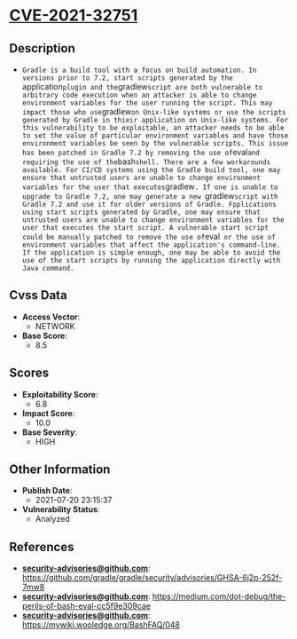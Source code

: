 
# [CVE-2021-32751](https://github.com/gradle/gradle/security/advisories/GHSA-6j2p-252f-7mw8)

## Description

- `Gradle is a build tool with a focus on build automation. In versions prior to 7.2, start scripts generated by the `application` plugin and the `gradlew` script are both vulnerable to arbitrary code execution when an attacker is able to change environment variables for the user running the script. This may impact those who use `gradlew` on Unix-like systems or use the scripts generated by Gradle in thieir application on Unix-like systems. For this vulnerability to be exploitable, an attacker needs to be able to set the value of particular environment variables and have those environment variables be seen by the vulnerable scripts. This issue has been patched in Gradle 7.2 by removing the use of `eval` and requiring the use of the `bash` shell. There are a few workarounds available. For CI/CD systems using the Gradle build tool, one may ensure that untrusted users are unable to change environment variables for the user that executes `gradlew`. If one is unable to upgrade to Gradle 7.2, one may generate a new `gradlew` script with Gradle 7.2 and use it for older versions of Gradle. Fpplications using start scripts generated by Gradle, one may ensure that untrusted users are unable to change environment variables for the user that executes the start script. A vulnerable start script could be manually patched to remove the use of `eval` or the use of environment variables that affect the application's command-line. If the application is simple enough, one may be able to avoid the use of the start scripts by running the application directly with Java command.`

## Cvss Data

- **Access Vector**:
  - NETWORK
- **Base Score**:
  - 8.5

## Scores

- **Exploitability Score**:
  - 6.8
- **Impact Score**:
  - 10.0
- **Base Severity**:
  - HIGH

## Other Information

- **Publish Date**:
  - 2021-07-20 23:15:37
- **Vulnerability Status**:
  - Analyzed

## References

- **security-advisories@github.com**: https://github.com/gradle/gradle/security/advisories/GHSA-6j2p-252f-7mw8
- **security-advisories@github.com**: https://medium.com/dot-debug/the-perils-of-bash-eval-cc5f9e309cae
- **security-advisories@github.com**: https://mywiki.wooledge.org/BashFAQ/048
